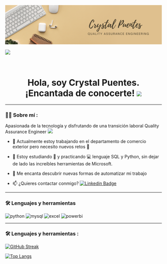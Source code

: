 <div id="header" align="center">
<img src="https://github.com/Crosty02/Crosty02/blob/main/Black%20and%20Beige%20Modern%20Handwriting%20Professional%20Business%20LinkedIn%20Banner.png?raw=true" width="800"/>
</div>

[![](https://img.shields.io/badge/LinkedIn-0077B5?style=for-the-badge&logo=linkedin&logoColor=white)](https://www.linkedin.com/in/crystal-puentes/)

  <div id="badges" align="center">
<img decoding="async" src="https://visitor-badge-reloaded.herokuapp.com/badge?page_id=crosty02.crosty02&color=00cf00" alt=""/>
  

<h1 align="center">
  Hola, soy Crystal Puentes. ¡Encantada de conocerte!
  <img src="https://media.giphy.com/media/hvRJCLFzcasrR4ia7z/giphy.gif" width="30px"/>
</h1>

---
 <div id="header" align="left">

### :woman_technologist: Sobre mí :
Apasionada de la tecnología y disfrutando de una transición laboral Quality Assurance Engineer <img decoding="async" src="https://media.giphy.com/media/WUlplcMpOCEmTGBtBW/giphy.gif" width="30">

* :telescope: Actualmente estoy trabajando en el departamento de comercio exterior pero necesito nuevos retos :muscle:

* :seedling: Estoy estudiando :blue_book: y practicando :computer: lenguaje SQL y Python, sin dejar de lado las increíbles herramientas de Microsoft.

* :heartbeat: Me encanta descubrir nuevas formas de automatizar mi trabajo

* :mailbox: ¿Quieres contactar conmigo? [![Linkedin Badge](https://img.shields.io/badge/-Crystal%20Puentes-blue?style=flat&logo=Linkedin&logoColor=white)](https://www.linkedin.com/in/crystal-puentes)


---

### :hammer_and_wrench: Lenguajes y herramientas  

<div id="header" align="left">
    <img decoding="async" src="https://img.shields.io/badge/Python-3776AB?style=for-the-badge&logo=python&logoColor=white" alt="python"/>
  </a>
    <img decoding="async" src="https://img.shields.io/badge/MySQL-6DB33F?style=for-the-badge&logo=mysql&logoColor=white" alt="mysql"/>
  </a>
 <img decoding="async" src="https://img.shields.io/badge/Microsoft_Excel-217346?style=for-the-badge&logo=microsoft-excel&logoColor=white" alt="excel"/>
  </a>
 <img decoding="async" src="https://img.shields.io/badge/Power_BI-FFBE00?style=for-the-badge&logo=Power-BI&logoColor=white" alt="powerbi"/>
  </a>
</div>

---

### :hammer_and_wrench: Lenguajes y herramientas :

[![GitHub Streak](http://github-readme-streak-stats.herokuapp.com?user=crosty02&theme=dark&background=000000)](https://git.io/streak-stats)

[![Top Langs](https://github-readme-stats.vercel.app/api/top-langs/?username=Crosty02&layout=compact&theme=vision-friendly-dark)](https://github.com/anuraghazra/github-readme-stats)








